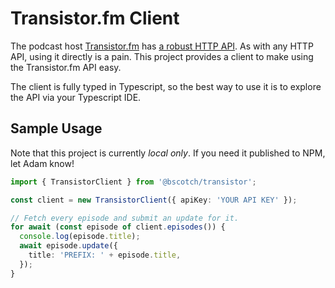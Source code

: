 # Transistor.fm Client

The podcast host [Transistor.fm](https://transistor.fm/) has [a robust HTTP API](https://developers.transistor.fm/). As with any HTTP API, using it directly is a pain. This project provides a client to make using the Transistor.fm API easy.

The client is fully typed in Typescript, so the best way to use it is to explore the API via your Typescript IDE.

## Sample Usage

Note that this project is currently _local only_. If you need it published to NPM, let Adam know!

```ts
import { TransistorClient } from '@bscotch/transistor';

const client = new TransistorClient({ apiKey: 'YOUR API KEY' });

// Fetch every episode and submit an update for it.
for await (const episode of client.episodes()) {
  console.log(episode.title);
  await episode.update({
    title: 'PREFIX: ' + episode.title,
  });
}
```
